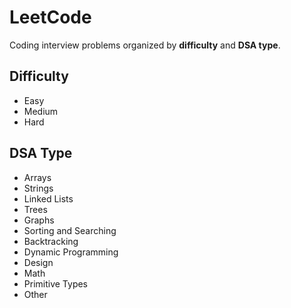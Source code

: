 # LeetCode 

Coding interview problems organized by **difficulty** and **DSA type**.

## Difficulty

  - Easy
  - Medium
  - Hard

## DSA Type

  - Arrays
  - Strings
  - Linked Lists
  - Trees
  - Graphs
  - Sorting and Searching
  - Backtracking
  - Dynamic Programming
  - Design
  - Math
  - Primitive Types
  - Other
